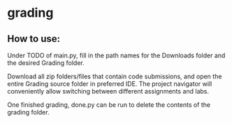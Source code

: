 # grading

## How to use:
Under TODO of main.py, fill in the path names for the Downloads folder and the desired Grading folder.

Download all zip folders/files that contain code submissions, and open the entire Grading source folder in preferred IDE. The project navigator will conveniently allow switching between different assignments and labs.

One finished grading, done.py can be run to delete the contents of the grading folder.
